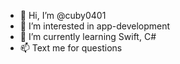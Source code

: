 - 👋 Hi, I’m @cuby0401
- 👀 I’m interested in app-development
- 🌱 I’m currently learning Swift, C#
- 📫 Text me for questions

<!---
cuby0401/cuby0401 is a ✨ special ✨ repository because its `README.md` (this file) appears on your GitHub profile.
You can click the Preview link to take a look at your changes.
--->
